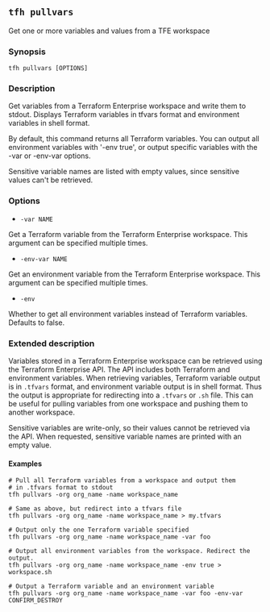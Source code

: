 ## `tfh pullvars`

Get one or more variables and values from a TFE workspace

### Synopsis

    tfh pullvars [OPTIONS]

### Description

Get variables from a Terraform Enterprise workspace and write them to stdout. Displays Terraform variables in tfvars format and environment variables in shell format.

By default, this command returns all Terraform variables. You can output all environment variables with '-env true', or output specific variables with the -var or -env-var options.

Sensitive variable names are listed with empty values, since sensitive values can't be retrieved.

### Options

* `-var NAME`

Get a Terraform variable from the Terraform Enterprise workspace. This argument can be specified multiple times.

* `-env-var NAME`

Get an environment variable from the Terraform Enterprise workspace. This argument can be specified multiple times.

* `-env`

Whether to get all environment variables instead of Terraform variables. Defaults to false.

### Extended description

Variables stored in a Terraform Enterprise workspace can be retrieved using the
Terraform Enterprise API. The API includes both Terraform and environment
variables. When retrieving variables, Terraform variable output is in `.tfvars`
format, and environment variable output is in shell format. Thus the output is
appropriate for redirecting into a `.tfvars` or `.sh` file. This can be useful
for pulling variables from one workspace and pushing them to another workspace.

Sensitive variables are write-only, so their values cannot be retrieved via the
API. When requested, sensitive variable names are printed with an empty value.

#### Examples

```
# Pull all Terraform variables from a workspace and output them
# in .tfvars format to stdout
tfh pullvars -org org_name -name workspace_name

# Same as above, but redirect into a tfvars file
tfh pullvars -org org_name -name workspace_name > my.tfvars

# Output only the one Terraform variable specified
tfh pullvars -org org_name -name workspace_name -var foo

# Output all environment variables from the workspace. Redirect the output.
tfh pullvars -org org_name -name workspace_name -env true > workspace.sh

# Output a Terraform variable and an environment variable
tfh pullvars -org org_name -name workspace_name -var foo -env-var CONFIRM_DESTROY
```
